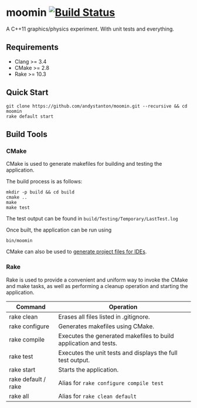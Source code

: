 # moomin [![Build Status](https://travis-ci.org/andystanton/moomin.svg?branch=master)](https://travis-ci.org/andystanton/moomin)

A C++11 graphics/physics experiment. With unit tests and everything.

## Requirements

- Clang >= 3.4
- CMake >= 2.8
- Rake >= 10.3

## Quick Start

```
git clone https://github.com/andystanton/moomin.git --recursive && cd moomin
rake default start
```

## Build Tools

### CMake

CMake is used to generate makefiles for building and testing the application.

The build process is as follows:

```
mkdir -p build && cd build
cmake ..
make
make test
```

The test output can be found in ```build/Testing/Temporary/LastTest.log```

Once built, the application can be run using

```
bin/moomin
```

CMake can also be used to [generate project files for IDEs](https://github.com/andystanton/moomin/wiki/Generating%20Xcode%20Project%20Files).


### Rake

Rake is used to provide a convenient and uniform way to invoke the CMake and make tasks, as well as performing a cleanup operation and starting the application.

| Command             | Operation                                                        |
| ------------------- | ---------------------------------------------------------------- |
| rake clean          | Erases all files listed in .gitignore.                           |
| rake configure      | Generates makefiles using CMake.                                 |
| rake compile        | Executes the generated makefiles to build application and tests. |
| rake test           | Executes the unit tests and displays the full test output.       |
| rake start          | Starts the application.                                          |
| rake default / rake | Alias for ```rake configure compile test```                      |
| rake all            | Alias for ```rake clean default```                               |

